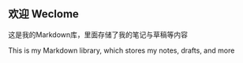 ## 欢迎 Weclome 

这是我的Markdown库，里面存储了我的笔记与草稿等内容

This is my Markdown library, which stores my notes, drafts, and more
